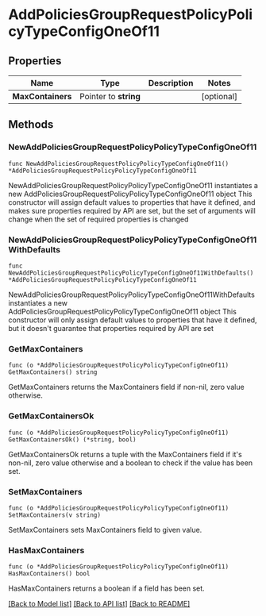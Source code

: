 # AddPoliciesGroupRequestPolicyPolicyTypeConfigOneOf11

## Properties

Name | Type | Description | Notes
------------ | ------------- | ------------- | -------------
**MaxContainers** | Pointer to **string** |  | [optional] 

## Methods

### NewAddPoliciesGroupRequestPolicyPolicyTypeConfigOneOf11

`func NewAddPoliciesGroupRequestPolicyPolicyTypeConfigOneOf11() *AddPoliciesGroupRequestPolicyPolicyTypeConfigOneOf11`

NewAddPoliciesGroupRequestPolicyPolicyTypeConfigOneOf11 instantiates a new AddPoliciesGroupRequestPolicyPolicyTypeConfigOneOf11 object
This constructor will assign default values to properties that have it defined,
and makes sure properties required by API are set, but the set of arguments
will change when the set of required properties is changed

### NewAddPoliciesGroupRequestPolicyPolicyTypeConfigOneOf11WithDefaults

`func NewAddPoliciesGroupRequestPolicyPolicyTypeConfigOneOf11WithDefaults() *AddPoliciesGroupRequestPolicyPolicyTypeConfigOneOf11`

NewAddPoliciesGroupRequestPolicyPolicyTypeConfigOneOf11WithDefaults instantiates a new AddPoliciesGroupRequestPolicyPolicyTypeConfigOneOf11 object
This constructor will only assign default values to properties that have it defined,
but it doesn't guarantee that properties required by API are set

### GetMaxContainers

`func (o *AddPoliciesGroupRequestPolicyPolicyTypeConfigOneOf11) GetMaxContainers() string`

GetMaxContainers returns the MaxContainers field if non-nil, zero value otherwise.

### GetMaxContainersOk

`func (o *AddPoliciesGroupRequestPolicyPolicyTypeConfigOneOf11) GetMaxContainersOk() (*string, bool)`

GetMaxContainersOk returns a tuple with the MaxContainers field if it's non-nil, zero value otherwise
and a boolean to check if the value has been set.

### SetMaxContainers

`func (o *AddPoliciesGroupRequestPolicyPolicyTypeConfigOneOf11) SetMaxContainers(v string)`

SetMaxContainers sets MaxContainers field to given value.

### HasMaxContainers

`func (o *AddPoliciesGroupRequestPolicyPolicyTypeConfigOneOf11) HasMaxContainers() bool`

HasMaxContainers returns a boolean if a field has been set.


[[Back to Model list]](../README.md#documentation-for-models) [[Back to API list]](../README.md#documentation-for-api-endpoints) [[Back to README]](../README.md)



